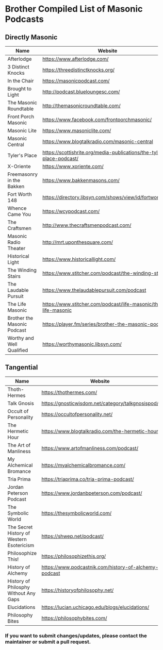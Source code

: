 # Brother Compiled List of Masonic Podcasts

## Directly Masonic
|Name|Website|Facebook|Youtube|Twitter|Other|
|---|---|---|---|---|---|
|Afterlodge|https://www.afterlodge.com/|-|-|-|-|
|3 Distinct Knocks|https://threedistinctknocks.org/|-|-|-|-|
|In the Chair|https://masonicpodcast.com/|-|-|-|-|
|Brought to Light|http://podcast.blueloungesc.com/|-|-|-|-|
|The Masonic Roundtable|http://themasonicroundtable.com/|-|-|-|-|
|Front Porch Masonic|https://www.facebook.com/frontporchmasonic/|-|-|-|-|
|Masonic Lite|https://www.masoniclite.com/|-|-|-|-|
|Masonic Central|https://www.blogtalkradio.com/masonic-central|-|-|-|-|
|Tyler's Place|https://scottishrite.org/media-publications/the-tylers-place-podcast/|-|-|-|-|
|X-Oriente|https://www.xoriente.com/|-|-|-|-|
|Freemasonry in the Bakken|https://www.bakkenmasons.com/|-|-|-|-|
|Fort Worth 148|https://directory.libsyn.com/shows/view/id/fortworth148|-|-|-|-|
|Whence Came You|https://wcypodcast.com/|-|-|-|-|
|The Craftsmen|http://www.thecraftsmenpodcast.com/|-|-|-|-|
|Masonic Radio Theater|http://mrt.uponthesquare.com/|-|-|-|-|
|Historical Light|https://www.historicallight.com/|-|-|-|-|
|The Winding Stairs|https://www.stitcher.com/podcast/the-winding-stairs|-|-|-|-|
|The Laudable Pursuit|https://www.thelaudablepursuit.com/podcast|-|-|-|-|
|The Life Masonic|https://www.stitcher.com/podcast/life-masonic/the-life-masonic|-|-|-|-|
|Brother the Masonic Podcast|https://player.fm/series/brother-the-masonic-podcast|-|-|-|-|
|Worthy and Well Qualified|https://worthymasonic.libsyn.com/|-|-|-|-|

## Tangential
|Name|Website|Facebook|Youtube|Twitter|Other|
|---|---|---|---|---|---|
|Thoth-Hermes|https://thothermes.com/|-|-|-|-|
|Talk Gnosis|https://gnosticwisdom.net/category/talkgnosispod/|-|-|-|-|
|Occult of Personality|https://occultofpersonality.net/|-|-|-|-|
|The Hermetic Hour|https://www.blogtalkradio.com/the-hermetic-hour|-|-|-|-|
|The Art of Manliness|https://www.artofmanliness.com/podcast/|-|-|-|-|
|My Alchemical Bromance|https://myalchemicalbromance.com/|-|-|-|-|
|Tria Prima|https://triaprima.co/tria-prima-podcast/|-|-|-|-|
|Jordan Peterson Podcast|https://www.jordanbpeterson.com/podcast/|-|-|-|-|
|The Symbolic World|https://thesymbolicworld.com/|-|-|-|-|
|The Secret History of Western Esotericism|https://shwep.net/podcast/|-|-|-|-|
|Philosophize This!|https://philosophizethis.org/|-|-|-|-|
|History of Alchemy|https://www.podcastnik.com/history-of-alchemy-podcast|-|-|-|-|
|History of Philosphy Without Any Gaps|https://historyofphilosophy.net/|-|-|-|-|
|Elucidations|https://lucian.uchicago.edu/blogs/elucidations/|-|-|-|-|
|Philosophy Bites|https://philosophybites.com/|-|-|-|-|



### If you want to submit changes/updates, please contact the maintainer or submit a pull request.
